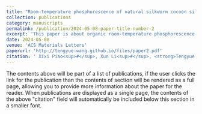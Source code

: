 ```yaml
---
title: "Room-temperature phosphorescence of natural silkworm cocoon silk"
collection: publications
category: manuscripts
permalink: /publication/2024-05-08-paper-title-number-2
excerpt: 'This paper is about organic room-temperature phosphorescence.'
date: 2024-05-08
venue: 'ACS Materials Letters'
paperurl: 'http://tengyue-wang.github.io/files/paper2.pdf'
citation: ' Xixi Piao<sup>#</sup>, Xun Li<sup>#</sup>, <strong>Tengyue Wang</strong>, and Kaka Zhang*, <i>Room-temperature phosphorescence of natural silkworm cocoon silk</i>. <strong>ACS Materials Letters</strong>, 2024, 6, 2231–2238.'
---
```


The contents above will be part of a list of publications, if the user clicks the link for the publication than the contents of section will be rendered as a full page, allowing you to provide more information about the paper for the reader. When publications are displayed as a single page, the contents of the above "citation" field will automatically be included below this section in a smaller font.
